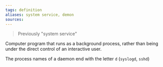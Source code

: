 ```yaml
---
tags: definition
aliases: system service, demon
sources: 
---
```


> Previously "system service"

Computer program that runs as a background process, rather than being under the direct control of an interactive user.

The process names of a daemon end with the letter `d` (`syslogd`, `sshd`)
